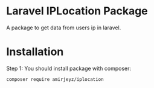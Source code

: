 # Laravel IPLocation Package
A package to get data from users ip in laravel.

# Installation
Step 1:
You should install package with composer:
```bash
composer require amirjeyz/iplocation
```
